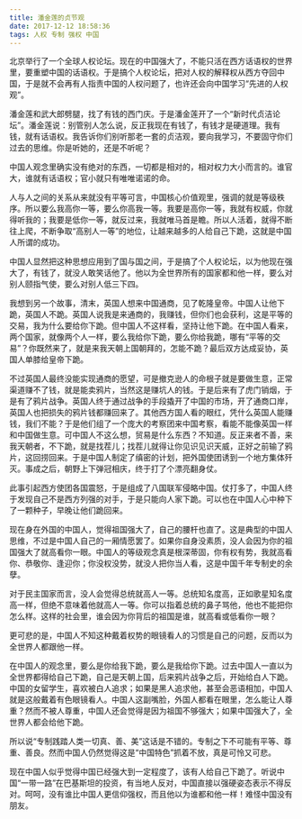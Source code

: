 ```yaml
---
title: 潘金莲的贞节观
date: 2017-12-12 18:58:36
tags: 人权 专制 强权 中国
---
```


北京举行了一个全球人权论坛。现在的中国强大了，不能只活在西方话语权的世界里，要重塑中国的话语权。于是搞个人权论坛，把对人权的解释权从西方夺回中国，于是就不会再有人指责中国的人权问题了，也许还会向中国学习“先进的人权观”。

潘金莲和武大郎劈腿，找了有钱的西门庆。于是潘金莲开了一个“新时代贞洁论坛”。潘金莲说：别管别人怎么说，反正我现在有钱了，有钱才是硬道理。我有钱，就有话语权。我告诉你们别听那老一套的贞洁观，要向我学习，不要固守你们过去的思维。你是听她的，还是不听呢？



中国人观念里确实没有绝对的东西，一切都是相对的，相对权力大小而言的。谁官大，谁就有话语权；官小就只有唯唯诺诺的命。

人与人之间的关系从来就没有平等可言，中国核心价值观里，强调的就是等级秩序。所以要么我高你一等，要么你高我一等。我要是高你一等，我就有权威，你就得听我的；我要是低你一等，就反过来，我就唯马首是瞻。所以人活着，就得不断往上爬，不断争取“高别人一等”的地位，让越来越多的人给自己下跪，这就是中国人所谓的成功。

中国人显然把这种思想应用到了国与国之间，于是搞了个人权论坛，以为他现在强大了，有钱了，就没人敢笑话他了。他以为全世界所有的国家都和他一样，要么对别人颐指气使，要么对别人低三下四。



我想到另一个故事，清末，英国人想来中国通商，见了乾隆皇帝。中国人让他下跪，英国人不跪。英国人说我是来通商的，我赚钱，但你们也会获利，这是平等的交易，我为什么要给你下跪。但中国人不这样看，坚持让他下跪。在中国人看来，两个国家，就像两个人一样，要么我给你下跪，要么你给我跪，哪有“平等的交易”？你既然来了，就是来我天朝上国朝拜的，怎能不跪？最后双方达成妥协，英国人单膝给皇帝下跪。

不过英国人最终没能实现通商的愿望，可是撤克逊人的命根子就是要做生意，正常渠道赚不了钱，就是能卖鸦片，当然这是赚坑人的钱。于是后来有了虎门销烟，于是有了鸦片战争。英国人终于通过战争的手段撬开了中国的市场，开了通商口岸，英国人也把损失的鸦片钱都赚回来了。其他西方国人看的眼红，凭什么英国人能赚钱，我们不能？于是他们组了一个庞大的考察团来中国考察，看能不能像英国一样和中国做生意。可中国人不这么想，贸易是什么东西？不知道。反正来者不善，来我天朝者，不下跪，就是找茬儿；找茬儿就得让你见识见识天威，正好之前输了鸦片，这回捞回来。于是中国人制定了缜密的计划，把外国使团诱到一个地方集体歼灭。事成之后，朝野上下弹冠相庆，终于打了个漂亮翻身仗。

此事引起西方使团各国震怒，于是组成了八国联军侵略中国。仗打多了，中国人终于发现自己不是西方列强的对手，于是只能向人家下跪。可以也在中国人心中种下了一颗种子，早晚让他们跪回来。



现在身在外国的中国人，觉得祖国强大了，自己的腰杆也直了。这是典型的中国人思维，不过是中国人自己的一厢情愿罢了。如果你自身没素质，没人会因为你的祖国强大了就高看你一眼。中国人的等级观念真是根深蒂固，你有权有势，我就高看你、恭敬你、逢迎你；你没权没势，就没人把你当人看，这是中国千年专制史的余孽。

对于民主国家而言，没人会觉得总统就高人一等。总统知名度高，正如歌星知名度高一样，但绝不意味着他就高人一等。你可以指着总统的鼻子骂他，他也不能把你怎么样。这样的社会里，谁会因为你背后的祖国是谁，就高看或低看你一眼？

更可悲的是，中国人不知这种戴着权势的眼镜看人的习惯是自己的问题，反而以为全世界人都跟他一样。

在中国人的观念里，要么是你给我下跪，要么是我给你下跪。过去中国人一直以为全世界都得给自己下跪，自己是天朝上国，后来鸦片战争之后，开始给白人下跪。中国的女留学生，喜欢被白人追求；如果是黑人追求他，甚至会恶语相加，中国人就是这般戴着有色眼镜看人。中国人这副嘴脸，外国人都看在眼里，怎么能让人尊重？然而不被人尊重，中国人还会觉得是因为祖国不够强大；如果中国强大了，全世界人都会给他下跪。

所以说“专制践踏人类一切真、善、美”这话是不错的。专制之下不可能有平等、尊重、善良。然而中国人仍然觉得这是“中国特色”抓着不放，真是可怜又可悲。

现在中国人似乎觉得中国已经强大到一定程度了，该有人给自己下跪了。听说中国“一带一路”在巴基斯坦的投资，有当地人反对，中国直接以强硬姿态表示不得反对。呵呵，没有谁比中国人更信仰强权，而且他以为谁都和他一样！难怪中国没有朋友。
